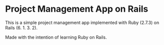 # Project Management App on Rails

This is a simple project management app implemented with Ruby (2.7.3) on Rails (6. 1. 3. 2).

Made with the intention of learning Ruby on Rails.
